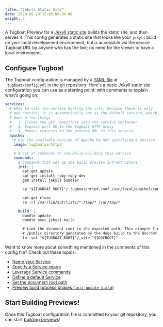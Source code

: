 ```yaml
---
title: "Jekyll Static Site"
date: 2020-05-29T15:00:00-04:00
weight: 3
---
```


A Tugboat Preview for a [Jekyll static site](https://jekyllrb.com/) builds the static site, and then serves it. This
config generates a static site that looks like your `jekyll` build on your local development environment, but is
accessible via the secure Tugboat URL by anyone who has the link; no need for the viewer to have a local environment.

## Configure Tugboat

The Tugboat configuration is managed by a [YAML file](/setting-up-tugboat/create-a-tugboat-config-file/) at
`.tugboat/config.yml` in the git repository. Here's a basic Jekyll static site configuration you can use as a starting
point, with comments to explain what's going on:

```yaml
services:
  # What to call the service hosting the site. Because there is only
  # one service, it is automatically set as the default service, which
  # does a few things
  #   1. Clones the git repository into the service container
  #   2. Exposes port 80 to the Tugboat HTTP proxy
  #   3. Routes requests to the preview URL to this service
  apache:
    # Use the available version of Apache by not specifying a version
    image: tugboatqa/httpd

    # A set of commands to run while building this service
    commands:
      # Commands that set up the basic preview infrastructure
      init: |
        apt-get update
        apt-get install ruby ruby-dev
        gem install jekyll bundler

        cp "${TUGBOAT_ROOT}"/.tugboat/httpd.conf /usr/local/apache2/conf/httpd.conf

        apt-get clean
        rm -rf /var/lib/apt/lists/* /tmp/* /var/tmp/*

      build: |
        bundle update
        bundle exec jekyll build

        # Link the document root to the expected path. This example links the
        # /public directory generated by the Hugo build to the docroot
        ln -snf "${TUGBOAT_ROOT}"/_site "${DOCROOT}"
```

Want to know more about something mentioned in the comments of this config file? Check out these topics:

- [Name your Service](/setting-up-services/how-to-set-up-services/name-your-service/)
- [Specify a Service image](/setting-up-services/how-to-set-up-services/specify-a-service-image/)
- [Leverage Service commands](/setting-up-services/how-to-set-up-services/leverage-service-commands/)
- [Define a default Service](/setting-up-services/how-to-set-up-services/define-a-default-service/)
- [Set the document root path](/setting-up-services/how-to-set-up-services/set-the-document-root-path/)
- [Preview build process phases (`init`, `update`, `build`)](/building-a-preview/preview-deep-dive/how-previews-work/#the-build-process-explained)

## Start Building Previews!

Once this Tugboat configuration file is committed to your git repository, you can start
[building previews](/building-a-preview/administer-previews/build-previews/)!
